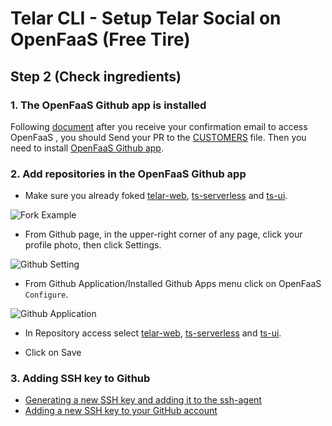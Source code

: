 # Telar CLI - Setup Telar Social on OpenFaaS (Free Tire)

## Step 2 (Check ingredients)

### 1. The OpenFaaS Github app is installed

Following [document](https://github.com/openfaas/community-cluster#2-after-you-receive-your-confirmation-email) after you receive your confirmation email to access OpenFaaS , you should Send your PR to the [CUSTOMERS](https://github.com/openfaas/openfaas-cloud/blob/master/CUSTOMERS) file. Then you need to install [OpenFaaS Github app](https://github.com/apps/openfaas-cloud-community-cluster).

### 2. Add repositories in the OpenFaaS Github app

- Make sure you already foked  [telar-web](https://github.com/red-gold/telar-web), [ts-serverless](https://github.com/red-gold/ts-serverless) and [ts-ui](https://github.com/red-gold/ts-ui).

![Fork Example](https://miro.medium.com/max/3155/1*R4YdE6yz_HLVVW9DK8nWMQ.png)

- From Github page, in the upper-right corner of any page, click your profile photo, then click Settings.
 
 ![Github Setting](https://help.github.com/assets/images/help/settings/userbar-account-settings.png)

- From Github Application/Installed Github Apps menu click on OpenFaaS `Configure`.

![Github Application](https://miro.medium.com/max/2726/1*vWuo8177iw8rgXNe2V2-qw.png)

- In Repository access select [telar-web](https://github.com/red-gold/telar-web), [ts-serverless](https://github.com/red-gold/ts-serverless) and [ts-ui](https://github.com/red-gold/ts-ui).

- Click on Save

### 3. Adding SSH key to Github

- [Generating a new SSH key and adding it to the ssh-agent](https://help.github.com/en/github/authenticating-to-github/generating-a-new-ssh-key-and-adding-it-to-the-ssh-agent)
- [Adding a new SSH key to your GitHub account](https://help.github.com/en/github/authenticating-to-github/adding-a-new-ssh-key-to-your-github-account)

